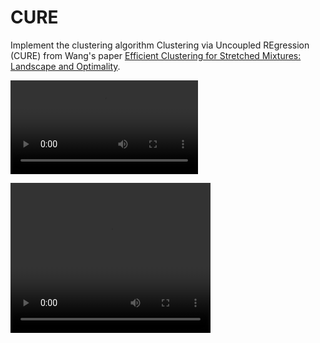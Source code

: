 # CURE
Implement the clustering algorithm Clustering  via  Uncoupled  REgression (CURE) from Wang's paper [Efficient Clustering for Stretched Mixtures: Landscape and Optimality](https://arxiv.org/abs/2003.09960).

![CURE Animation](/figures/cure.mp4)

<video width="320" height="240" controls>
  <source src="/figures/cure.mp4" type="video/mp4">
</video>
